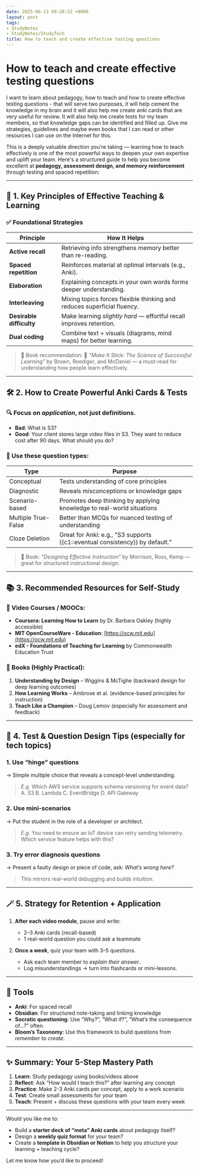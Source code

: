 ```yaml
---
date: 2025-06-13 09:28:52 +0000
layout: post
tags:
- StudyNotes
- StudyNotes/StudyTech
title: How to teach and create effective testing questions
---
```


# How to teach and create effective testing questions

I want to learn about pedagogy, how to teach and how to create effective testing questions - that will serve two purposes, it will help cement the knowledge in my brain and it will also help me create anki cards that are very useful for review. It will also help me create tests for my team members, so that knowledge gaps can be identified and filled up. Give me strategies, guidelines and maybe even books that I can read or other resources I can use on the Internet for this.

This is a deeply valuable direction you're taking — learning how to teach effectively is one of the most powerful ways to deepen your own expertise and uplift your team. Here's a structured guide to help you become excellent at **pedagogy, assessment design, and memory reinforcement** through testing and spaced repetition:

---

## 🧠 1. **Key Principles of Effective Teaching & Learning**

### ✅ Foundational Strategies

| Principle                | How It Helps                                                            |
| ------------------------ | ----------------------------------------------------------------------- |
| **Active recall**        | Retrieving info strengthens memory better than re-reading.              |
| **Spaced repetition**    | Reinforces material at optimal intervals (e.g., Anki).                  |
| **Elaboration**          | Explaining concepts in your own words forms deeper understanding.       |
| **Interleaving**         | Mixing topics forces flexible thinking and reduces superficial fluency. |
| **Desirable difficulty** | Make learning *slightly hard* — effortful recall improves retention.    |
| **Dual coding**          | Combine text + visuals (diagrams, mind maps) for better learning.       |

> 🧭 Book recommendation:
> 📘 *“Make It Stick: The Science of Successful Learning”* by Brown, Roediger, and McDaniel — a must-read for understanding how people learn effectively.

---

## 🛠 2. **How to Create Powerful Anki Cards & Tests**

### 🔍 Focus on *application*, not just definitions.

* **Bad**: What is S3?
* **Good**: Your client stores large video files in S3. They want to reduce cost after 90 days. What should you do?

### 🎯 Use these question types:

| Type                | Purpose                                                                      |
| ------------------- | ---------------------------------------------------------------------------- |
| Conceptual          | Tests understanding of core principles                                       |
| Diagnostic          | Reveals misconceptions or knowledge gaps                                     |
| Scenario-based      | Promotes deep thinking by applying knowledge to real-world situations        |
| Multiple True-False | Better than MCQs for nuanced testing of understanding                        |
| Cloze Deletion      | Great for Anki: e.g., "S3 supports {{c1::eventual consistency}} by default." |

> 📘 Book: *“Designing Effective Instruction”* by Morrison, Ross, Kemp — great for structured instructional design.

---

## 📚 3. Recommended Resources for Self-Study

### 🎥 Video Courses / MOOCs:

* **Coursera: Learning How to Learn** by Dr. Barbara Oakley (highly accessible)
* **MIT OpenCourseWare - Education**: [https://ocw.mit.edu](https://ocw.mit.edu)
* **edX - Foundations of Teaching for Learning** by Commonwealth Education Trust

### 📘 Books (Highly Practical):

1. **Understanding by Design** – Wiggins & McTighe (backward design for deep learning outcomes)
2. **How Learning Works** – Ambrose et al. (evidence-based principles for instruction)
3. **Teach Like a Champion** – Doug Lemov (especially for assessment and feedback)

---

## 🧪 4. Test & Question Design Tips (especially for tech topics)

### 1. **Use “hinge” questions**

→ Simple multiple choice that reveals a concept-level understanding.

> *E.g.* Which AWS service supports schema versioning for event data?
> A. S3 B. Lambda C. EventBridge D. API Gateway

### 2. **Use mini-scenarios**

→ Put the student in the role of a developer or architect.

> *E.g.* You need to ensure an IoT device can retry sending telemetry. Which service feature helps with this?

### 3. **Try error diagnosis questions**

→ Present a faulty design or piece of code, ask: *What’s wrong here?*

> This mirrors real-world debugging and builds intuition.

---

## 🪄 5. Strategy for Retention + Application

1. **After each video module**, pause and write:

   * 2–3 Anki cards (recall-based)
   * 1 real-world question you could ask a teammate
2. **Once a week**, quiz your team with 3–5 questions.

   * Ask each team member to *explain their answer*.
   * Log misunderstandings → turn into flashcards or mini-lessons.

---

## 🧰 Tools

* **Anki**: For spaced recall
* **Obsidian**: For structured note-taking and linking knowledge
* **Socratic questioning**: Use “Why?”, “What if?”, “What’s the consequence of...?” often.
* **Bloom’s Taxonomy**: Use this framework to build questions from *remember* to *create*.

---

## ✨ Summary: Your 5-Step Mastery Path

1. **Learn**: Study pedagogy using books/videos above
2. **Reflect**: Ask “How would I teach this?” after learning any concept
3. **Practice**: Make 2-3 Anki cards per concept, apply to a work scenario
4. **Test**: Create small assessments for your team
5. **Teach**: Present + discuss these questions with your team every week

---

Would you like me to:

* Build a **starter deck of “meta” Anki cards** about pedagogy itself?
* Design a **weekly quiz format** for your team?
* Create a **template in Obsidian or Notion** to help you structure your learning + teaching cycle?

Let me know how you’d like to proceed!